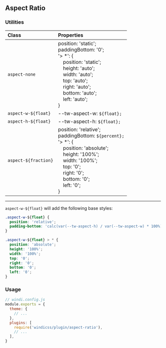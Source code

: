 ## Aspect Ratio

### Utilities

| Class | Properties |
| :---- | :--------- |
| `aspect-none` | position: 'static';<br>paddingBottom: '0';<br>'> *': {<br>&emsp;position: 'static';<br>&emsp;height: 'auto';<br>&emsp;width: 'auto';<br>&emsp;top: 'auto';<br>&emsp;right: 'auto';<br>&emsp;bottom: 'auto';<br>&emsp;left: 'auto';<br>} |
| `aspect-w-${float}` | --tw-aspect-w: `${float};` |
| `aspect-h-${float}` | --tw-aspect-h: `${float};` |
| `aspect-${fraction}` | position: 'relative';<br>paddingBottom: `${percent};`<br>'> *': {<br>&emsp;position: 'absolute';<br>&emsp;height: '100%';<br>&emsp;width: '100%';<br>&emsp;top: '0';<br>&emsp;right: '0';<br>&emsp;bottom: '0';<br>&emsp;left: '0';<br>} |


***

`aspect-w-${float}` will add the following base styles:

```css
.aspect-w-${float} {
  position: 'relative';
  padding-bottom: 'calc(var(--tw-aspect-h) / var(--tw-aspect-w) * 100%)';
}

.aspect-w-${float} > * {
  position: 'absolute';
  height: '100%';
  width: '100%';
  top: '0';
  right: '0';
  bottom: '0';
  left: '0';
}
```

### Usage

```js
// windi.config.js
module.exports = {
  theme: {
    // ...
  },
  plugins: [
    require('windicss/plugin/aspect-ratio'),
    // ...
  ],
}
```